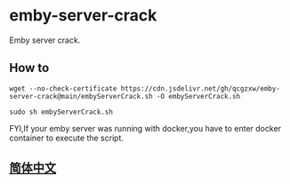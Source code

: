 # emby-server-crack
Emby server crack.

## How to
```shell
wget --no-check-certificate https://cdn.jsdelivr.net/gh/qcgzxw/emby-server-crack@main/embyServerCrack.sh -O embyServerCrack.sh

sudo sh embyServerCrack.sh
```
FYI,If your emby server was running with docker,you have to enter docker container to execute the script.

## [简体中文](https://github.com/qcgzxw/emby-server-crack/说明.md)
